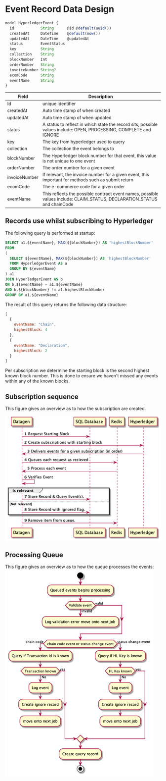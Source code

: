 # Event Record Data Design

```javascript
model HyperledgerEvent {
  id            String      @id @default(uuid())
  createdAt     DateTime    @default(now())
  updatedAt     DateTime    @updatedAt
  status        EventStatus
  key           String
  collection    String
  blockNumber   Int
  orderNumber   String
  invoiceNumber String?
  ecomCode      String
  eventName     String
}
```

|Field   | Description  |
|---|---|
|Id   | unique identifier  |
|createdAt | Auto time stamp of when created|
|updatedAt| Auto time stamp of when updated|
|status| A status to reflect in which state the record sits, possible values include: OPEN, PROCESSING, COMPLETE and IGNORE|
|key|The key from hyperledger used to query|
|collection|The collection the event belongs to|
|blockNumber| The Hyperledger block number for that event, this value is not unique to one event|
|orderNumber| The order number for a given event|
|invoiceNumber| If relevant, the invoice number for a given event, this important for methods such as submit return|
|ecomCode| The e-commerce code for a given order|
|eventName| This reflects the possible contract event names, possible values include: CLAIM_STATUS, DECLARATION_STATUS and chainCode|

## Records use whilst subscribing to Hyperledger

The following query is performed at startup:

```sql
SELECT a1.${eventName}, MAX(${blockNumber}) AS 'highestBlockNumber'
FROM
(
  SELECT ${eventName}, MAX(${blockNumber}) AS 'highestBlockNumber'
  FROM HyperledgerEvent AS a
  GROUP BY ${eventName}
) a1
JOIN HyperledgerEvent AS b
ON b.${eventName} = a1.${eventName}
AND b.${blockNumber} != a1.highestBlockNumber
GROUP BY a1.${eventName}
```

The result of this query returns the following data structure:

```javascript 
[
  {
    eventName: "Chain", 
    highestBlock: 4
  }, 
  {
    eventName: "Declaration", 
    highestBlock: 2
  }
]
```

Per subscription we determine the starting block is the second highest known block number.
This is done to ensure we haven't missed any events within any of the known blocks.

## Subscription sequence
This figure gives an overview as to how the subscription are created.

![](Subscription.png)

## Processing Queue

This figure gives an overview as to how the queue processes the events:
![activity](activity-events-queue.png)
